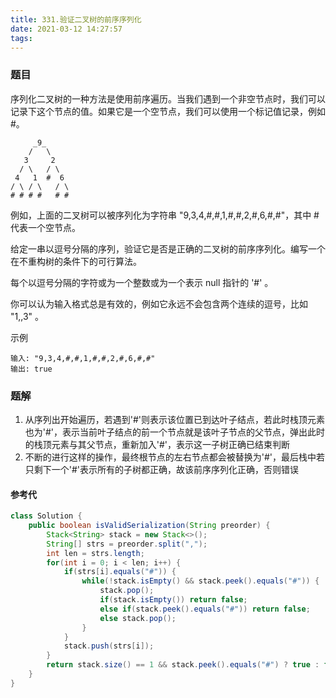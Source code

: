 ```yaml
---
title: 331.验证二叉树的前序序列化
date: 2021-03-12 14:27:57
tags:
---
```


### 题目
序列化二叉树的一种方法是使用前序遍历。当我们遇到一个非空节点时，我们可以记录下这个节点的值。如果它是一个空节点，我们可以使用一个标记值记录，例如 #。
```
     _9_
    /   \
   3     2
  / \   / \
 4   1  #  6
/ \ / \   / \
# # # #   # #
```
例如，上面的二叉树可以被序列化为字符串 "9,3,4,#,#,1,#,#,2,#,6,#,#"，其中 # 代表一个空节点。

给定一串以逗号分隔的序列，验证它是否是正确的二叉树的前序序列化。编写一个在不重构树的条件下的可行算法。

每个以逗号分隔的字符或为一个整数或为一个表示 null 指针的 '#' 。

你可以认为输入格式总是有效的，例如它永远不会包含两个连续的逗号，比如 "1,,3" 。
<!--more-->

示例
```
输入: "9,3,4,#,#,1,#,#,2,#,6,#,#"
输出: true
```

### 题解
1. 从序列出开始遍历，若遇到'#'则表示该位置已到达叶子结点，若此时栈顶元素也为'#'，表示当前叶子结点的前一个节点就是该叶子节点的父节点，弹出此时的栈顶元素与其父节点，重新加入'#'，表示这一子树正确已结束判断
2. 不断的进行这样的操作，最终根节点的左右节点都会被替换为'#'，最后栈中若只剩下一个'#'表示所有的子树都正确，故该前序序列化正确，否则错误

#### 参考代
```java
class Solution {
    public boolean isValidSerialization(String preorder) {
        Stack<String> stack = new Stack<>();
        String[] strs = preorder.split(",");
        int len = strs.length;
        for(int i = 0; i < len; i++) {
            if(strs[i].equals("#")) {
                while(!stack.isEmpty() && stack.peek().equals("#")) {
                    stack.pop();
                    if(stack.isEmpty()) return false;
                    else if(stack.peek().equals("#")) return false;
                    else stack.pop();
                }
            }
            stack.push(strs[i]);
        }
        return stack.size() == 1 && stack.peek().equals("#") ? true : false;
    }
}
```
